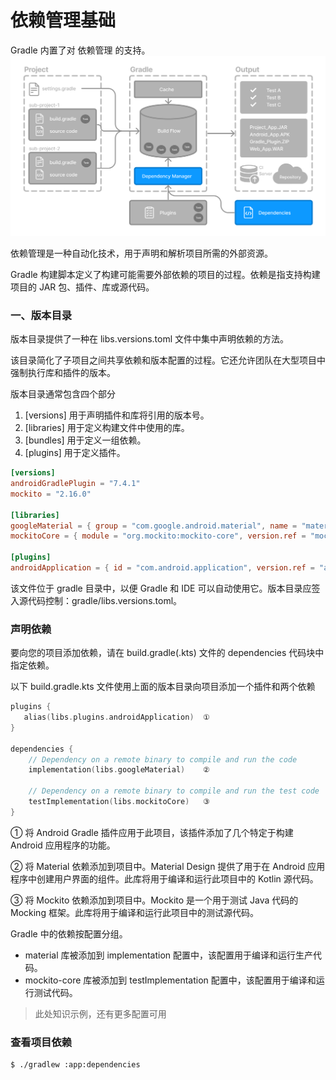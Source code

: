 # 依赖管理基础
Gradle 内置了对 依赖管理 的支持。
![](./gradle-basic-7.png)

依赖管理是一种自动化技术，用于声明和解析项目所需的外部资源。

Gradle 构建脚本定义了构建可能需要外部依赖的项目的过程。依赖是指支持构建项目的 JAR 包、插件、库或源代码。

### 一、版本目录

版本目录提供了一种在 libs.versions.toml 文件中集中声明依赖的方法。

该目录简化了子项目之间共享依赖和版本配置的过程。它还允许团队在大型项目中强制执行库和插件的版本。

版本目录通常包含四个部分

1. [versions] 用于声明插件和库将引用的版本号。
2. [libraries] 用于定义构建文件中使用的库。
3. [bundles] 用于定义一组依赖。
4. [plugins] 用于定义插件。

```toml
[versions]
androidGradlePlugin = "7.4.1"
mockito = "2.16.0"

[libraries]
googleMaterial = { group = "com.google.android.material", name = "material", version = "1.1.0-alpha05" }
mockitoCore = { module = "org.mockito:mockito-core", version.ref = "mockito" }

[plugins]
androidApplication = { id = "com.android.application", version.ref = "androidGradlePlugin" }

```

该文件位于 gradle 目录中，以便 Gradle 和 IDE 可以自动使用它。版本目录应签入源代码控制：gradle/libs.versions.toml。

### 声明依赖

要向您的项目添加依赖，请在 build.gradle(.kts) 文件的 dependencies 代码块中指定依赖。

以下 build.gradle.kts 文件使用上面的版本目录向项目添加一个插件和两个依赖

```kotlin
plugins {
   alias(libs.plugins.androidApplication)  ①
}

dependencies {
    // Dependency on a remote binary to compile and run the code
    implementation(libs.googleMaterial)    ②

    // Dependency on a remote binary to compile and run the test code
    testImplementation(libs.mockitoCore)   ③
}
```

① 将 Android Gradle 插件应用于此项目，该插件添加了几个特定于构建 Android 应用程序的功能。

② 将 Material 依赖添加到项目中。Material Design 提供了用于在 Android 应用程序中创建用户界面的组件。此库将用于编译和运行此项目中的 Kotlin 源代码。

③ 将 Mockito 依赖添加到项目中。Mockito 是一个用于测试 Java 代码的 Mocking 框架。此库将用于编译和运行此项目中的测试源代码。

Gradle 中的依赖按配置分组。

- material 库被添加到 implementation 配置中，该配置用于编译和运行生产代码。
- mockito-core 库被添加到 testImplementation 配置中，该配置用于编译和运行测试代码。

> 此处知识示例，还有更多配置可用

### 查看项目依赖

```
$ ./gradlew :app:dependencies
```

